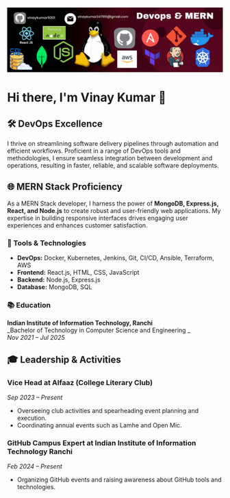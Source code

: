 ![DevOps Tools](https://github.com/vinaykumar9301/vinaykumar9301/blob/main/githubprofile.png?raw=true)


# Hi there, I'm Vinay Kumar 👋

## 🛠️ DevOps Excellence
I thrive on streamlining software delivery pipelines through automation and efficient workflows. Proficient in a range of DevOps tools and methodologies, I ensure seamless integration between development and operations, resulting in faster, reliable, and scalable software deployments.

## 🌐 MERN Stack Proficiency
As a MERN Stack developer, I harness the power of **MongoDB, Express.js, React, and Node.js** to create robust and user-friendly web applications. My expertise in building responsive interfaces drives engaging user experiences and enhances customer satisfaction.

### 🔧 Tools & Technologies
- **DevOps:** Docker, Kubernetes, Jenkins, Git, CI/CD, Ansible, Terraform, AWS
- **Frontend:** React.js, HTML, CSS, JavaScript
- **Backend:** Node.js, Express.js
- **Database:** MongoDB, SQL

### 📚 Education
**Indian Institute of Information Technology, Ranchi**  
_Bachelor of Technology in Computer Science and Engineering _  
_Nov 2021 – Jul 2025_

## 🎓 Leadership & Activities
### Vice Head at Alfaaz (College Literary Club)
_Sep 2023 – Present_
- Overseeing club activities and spearheading event planning and execution.
- Coordinating annual events such as Lamhe and Open Mic.

### GitHub Campus Expert at Indian Institute of Information Technology Ranchi
_Feb 2024 – Present_
- Organizing GitHub events and raising awareness about GitHub tools and technologies.
